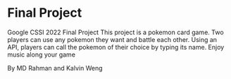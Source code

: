 <h1> Final Project </h1>
Google CSSI 2022 Final Project This project is a pokemon card game. Two players can use any pokemon they want and battle each other. Using an API, players can call the pokemon of their choice by typing its name. Enjoy music along your game

By MD Rahman and Kalvin Weng
